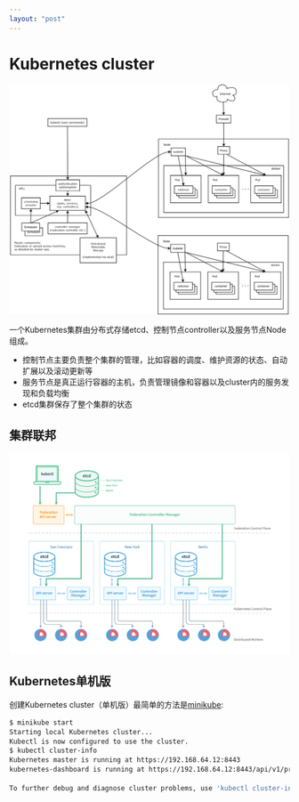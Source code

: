 ```yaml
---
layout: "post"
---
```


# Kubernetes cluster

![](architecture.png)

一个Kubernetes集群由分布式存储etcd、控制节点controller以及服务节点Node组成。

- 控制节点主要负责整个集群的管理，比如容器的调度、维护资源的状态、自动扩展以及滚动更新等
- 服务节点是真正运行容器的主机，负责管理镜像和容器以及cluster内的服务发现和负载均衡
- etcd集群保存了整个集群的状态

## 集群联邦

![](federation.png)

## Kubernetes单机版

创建Kubernetes cluster（单机版）最简单的方法是[minikube](https://github.com/kubernetes/minikube):

```sh
$ minikube start                                              
Starting local Kubernetes cluster...  
Kubectl is now configured to use the cluster.
$ kubectl cluster-info
Kubernetes master is running at https://192.168.64.12:8443
kubernetes-dashboard is running at https://192.168.64.12:8443/api/v1/proxy/namespaces/kube-system/services/kubernetes-dashboard

To further debug and diagnose cluster problems, use 'kubectl cluster-info dump'.   
```

